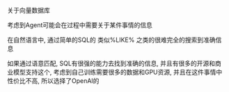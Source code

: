 关于向量数据库

考虑到Agent可能会在过程中需要关于某件事情的信息

在自然语言中, 通过简单的SQL的 类似%LIKE% 之类的很难完全的搜索到准确信息

如果通过语意匹配, SQL有很强的能力去找到准确的信息, 并且有很多的开源和商业模型支持这个, 考虑到自己训练需要很多的数据和GPU资源, 并且在这件事情中性价比不高, 所以选择了OpenAI的


